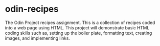 # odin-recipes
The Odin Project recipes assignment. This is a collection of recipes coded into a web page using HTML. This project will demonstrate basic HTML coding skills such as, setting up the boiler plate, formatting text, creating images, and implementing links. 
